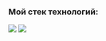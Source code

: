 ### Мой стек технологий:

<img src="https://img.shields.io/badge/HTML-D8BFD8?style=for-the-badge&logo=html5&logoColor=black"/>
<img src="https://img.shields.io/badge/react-EE82EE?style=for-the-badge&logo=html5&logoColor=black"/>
